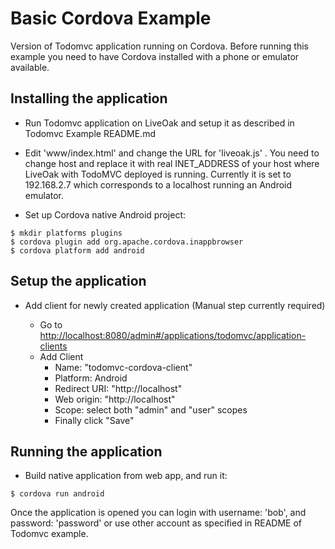 Basic Cordova Example
=====================

Version of Todomvc application running on Cordova. Before running this example you need to have Cordova installed with a phone or emulator available.

Installing the application
--------------------------

* Run Todomvc application on LiveOak and setup it as described in Todomvc Example README.md

* Edit 'www/index.html' and change the URL for 'liveoak.js' . You need to change host and replace it with real INET_ADDRESS of your host where LiveOak with TodoMVC deployed is running. Currently it is set to 192.168.2.7 which corresponds to a localhost running an Android emulator.

* Set up Cordova native Android project:

```shell
$ mkdir platforms plugins
$ cordova plugin add org.apache.cordova.inappbrowser
$ cordova platform add android
````

Setup the application
---------------------
* Add client for newly created application (Manual step currently required)

  * Go to [http://localhost:8080/admin#/applications/todomvc/application-clients](http://localhost:8080/admin#/applications/todomvc/application-clients)
  * Add Client
    * Name: "todomvc-cordova-client"
    * Platform: Android
    * Redirect URI: "http://localhost"
    * Web origin: "http://localhost"
    * Scope: select both "admin" and "user" scopes
    * Finally click "Save"

Running the application
-----------------------

* Build native application from web app, and run it:

```shell
$ cordova run android
````


Once the application is opened you can login with username: 'bob', and password: 'password' or use other account as specified in README of Todomvc example.

